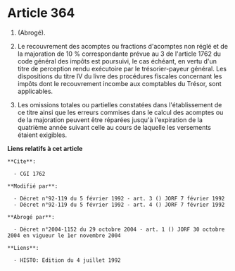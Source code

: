 # Article 364

1. (Abrogé).

2. Le recouvrement des acomptes ou fractions d'acomptes non réglé et de la majoration de 10 % correspondante prévue au 3 de
l'article 1762 du code général des impôts est poursuivi, le cas échéant, en vertu d'un titre de perception rendu exécutoire
par le trésorier-payeur général. Les dispositions du titre IV du livre des procédures fiscales concernant les impôts dont le
recouvrement incombe aux comptables du Trésor, sont applicables.

3. Les omissions totales ou partielles constatées dans l'établissement de ce titre ainsi que les erreurs commises dans le
calcul des acomptes ou de la majoration peuvent être réparées jusqu'à l'expiration de la quatrième année suivant celle au
cours de laquelle les versements étaient exigibles.

**Liens relatifs à cet article**

	**Cite**:

	  - CGI 1762

	**Modifié par**:

	  - Décret n°92-119 du 5 février 1992 - art. 3 () JORF 7 février 1992
	  - Décret n°92-119 du 5 février 1992 - art. 4 () JORF 7 février 1992

	**Abrogé par**:

	  - Décret n°2004-1152 du 29 octobre 2004 - art. 1 () JORF 30 octobre 2004 en vigueur le 1er novembre 2004

	**Liens**:

	  - HISTO: Edition du 4 juillet 1992
